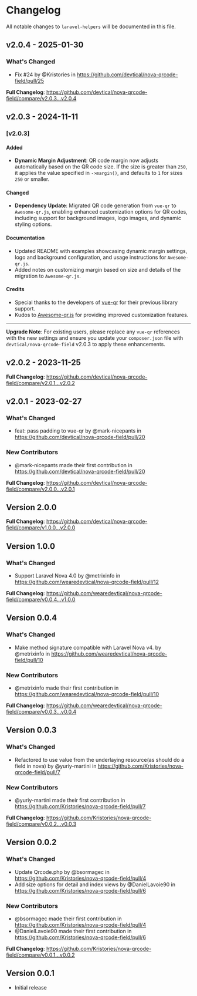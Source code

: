 # Changelog

All notable changes to `laravel-helpers` will be documented in this file.

## v2.0.4 - 2025-01-30

### What's Changed

* Fix #24 by @Kristories in https://github.com/devtical/nova-qrcode-field/pull/25

**Full Changelog**: https://github.com/devtical/nova-qrcode-field/compare/v2.0.3...v2.0.4

## v2.0.3 - 2024-11-11

### [v2.0.3]

#### Added

- **Dynamic Margin Adjustment**: QR code margin now adjusts automatically based on the QR code size. If the size is greater than `250`, it applies the value specified in `->margin()`, and defaults to `1` for sizes `250` or smaller.

#### Changed

- **Dependency Update**: Migrated QR code generation from `vue-qr` to `Awesome-qr.js`, enabling enhanced customization options for QR codes, including support for background images, logo images, and dynamic styling options.

#### Documentation

- Updated README with examples showcasing dynamic margin settings, logo and background configuration, and usage instructions for `Awesome-qr.js`.
- Added notes on customizing margin based on size and details of the migration to `Awesome-qr.js`.

#### Credits

- Special thanks to the developers of [vue-qr](https://github.com/Binaryify/vue-qr) for their previous library support.
- Kudos to [Awesome-qr.js](https://github.com/SumiMakito/Awesome-qr.js) for providing improved customization features.


---

**Upgrade Note**: For existing users, please replace any `vue-qr` references with the new settings and ensure you update your `composer.json` file with `devtical/nova-qrcode-field` v2.0.3 to apply these enhancements.

## v2.0.2 - 2023-11-25

**Full Changelog**: https://github.com/devtical/nova-qrcode-field/compare/v2.0.1...v2.0.2

## v2.0.1 - 2023-02-27

### What's Changed

- feat: pass padding to vue-qr by @mark-nicepants in https://github.com/devtical/nova-qrcode-field/pull/20

### New Contributors

- @mark-nicepants made their first contribution in https://github.com/devtical/nova-qrcode-field/pull/20

**Full Changelog**: https://github.com/devtical/nova-qrcode-field/compare/v2.0.0...v2.0.1

## Version 2.0.0

**Full Changelog**: https://github.com/devtical/nova-qrcode-field/compare/v1.0.0...v2.0.0

## Version 1.0.0

### What's Changed

- Support Laravel Nova 4.0 by @metrixinfo in https://github.com/wearedevtical/nova-qrcode-field/pull/12

**Full Changelog**: https://github.com/wearedevtical/nova-qrcode-field/compare/v0.0.4...v1.0.0

## Version 0.0.4

### What's Changed

- Make method signature compatible with Laravel Nova v4. by @metrixinfo in https://github.com/wearedevtical/nova-qrcode-field/pull/10

### New Contributors

- @metrixinfo made their first contribution in https://github.com/wearedevtical/nova-qrcode-field/pull/10

**Full Changelog**: https://github.com/wearedevtical/nova-qrcode-field/compare/v0.0.3...v0.0.4

## Version 0.0.3

### What's Changed

- Refactored to use value from the underlaying resource(as should do a field in nova) by @yuriy-martini in https://github.com/Kristories/nova-qrcode-field/pull/7

### New Contributors

- @yuriy-martini made their first contribution in https://github.com/Kristories/nova-qrcode-field/pull/7

**Full Changelog**: https://github.com/Kristories/nova-qrcode-field/compare/v0.0.2...v0.0.3

## Version 0.0.2

### What's Changed

- Update Qrcode.php by @bsormagec in https://github.com/Kristories/nova-qrcode-field/pull/4
- Add size options for detail and index views by @DanielLavoie90 in https://github.com/Kristories/nova-qrcode-field/pull/6

### New Contributors

- @bsormagec made their first contribution in https://github.com/Kristories/nova-qrcode-field/pull/4
- @DanielLavoie90 made their first contribution in https://github.com/Kristories/nova-qrcode-field/pull/6

**Full Changelog**: https://github.com/Kristories/nova-qrcode-field/compare/v0.0.1...v0.0.2

## Version 0.0.1

- Initial release
